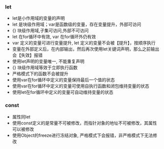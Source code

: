 ### let 

- let是小作用域的变量的声明
- let 是块级作用域；var是函数级的变量，存在变量提升，外部可访问
- {} 块级作用域,子集可访问,外部不可访问
- let 在for循环中有效, var 在for循环外仍有效
- var 定义的变量可进行变量提升, let 定义的变量不会被【提升】，按顺序执行
- 变量在外部定义后，在内部输出，然后再次使用let关键词声明，那么之前输出会【失效】报错
- 使用let声明的变量唯一, 不能重复声明
- {} 块级作用域等效于立即执行函数
- 严格模式下的函数不会被提升
- 使用var在for循环中定义的变量保持最后一个值的状态
- 使用var在for循环中定义的变量可使用自执行函数和闭包维持变量的状态
- 使用let在for循环中定义的变量可自动维持变量的状态

### const

- 属性同let
- 使用const定义的是常量不可被修改，而指针对象的地址不可被修改，其属性可以被修改
- 使用Object的freeze进行冻结对象, 严格模式下会报错，非严格模式下无法修改